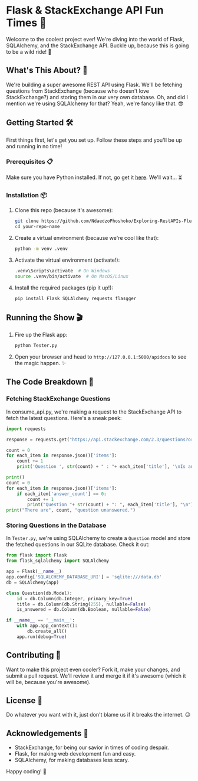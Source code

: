 # Flask & StackExchange API Fun Times 🎉

Welcome to the coolest project ever! We're diving into the world of Flask, SQLAlchemy, and the StackExchange API. Buckle up, because this is going to be a wild ride! 🚀

## What's This About? 🤔

We're building a super awesome REST API using Flask. We'll be fetching questions from StackExchange (because who doesn't love StackExchange?) and storing them in our very own database. Oh, and did I mention we're using SQLAlchemy for that? Yeah, we're fancy like that. 😎

## Getting Started 🛠️

First things first, let's get you set up. Follow these steps and you'll be up and running in no time!

### Prerequisites 📋

Make sure you have Python installed. If not, go get it [here](https://www.python.org/downloads/). We'll wait... ⏳

### Installation 📦

1. Clone this repo (because it's awesome):
   ```bash
   git clone https://github.com/NdaedzoPhoshoko/Exploring-RestAPIs-Flusk-Python
   cd your-repo-name
   ```

2. Create a virtual environment (because we're cool like that):
   ```bash
   python -m venv .venv
   ```

3. Activate the virtual environment (activate!):
   ```bash
   .venv\Scripts\activate  # On Windows
   source .venv/bin/activate  # On MacOS/Linux
   ```

4. Install the required packages (pip it up!):
   ```bash
   pip install Flask SQLAlchemy requests flasgger
   ```

## Running the Show 🎬

1. Fire up the Flask app:
   ```bash
   python Tester.py
   ```

2. Open your browser and head to `http://127.0.0.1:5000/apidocs` to see the magic happen. ✨

## The Code Breakdown 🧩

### Fetching StackExchange Questions

In consume_api.py, we're making a request to the StackExchange API to fetch the latest questions. Here's a sneak peek:

```python
import requests

response = requests.get("https://api.stackexchange.com/2.3/questions?order=desc&sort=activity&site=stackoverflow")

count = 0
for each_item in response.json()['items']:
    count += 1
    print('Question ', str(count) + " : "+ each_item['title'], '\nIs answered: ', each_item['is_answered'], end='\n')

print()
count = 0
for each_item in response.json()['items']:
    if each_item['answer_count'] == 0:
        count += 1
        print("Question "+ str(count) + ": ", each_item['title'], "\n")
print("There are", count, "question unanswered.")
```

### Storing Questions in the Database

In `Tester.py`, we're using SQLAlchemy to create a `Question` model and store the fetched questions in our SQLite database. Check it out:

```python
from flask import Flask
from flask_sqlalchemy import SQLAlchemy

app = Flask(__name__)
app.config['SQLALCHEMY_DATABASE_URI'] = 'sqlite:///data.db'
db = SQLAlchemy(app)

class Question(db.Model):
    id = db.Column(db.Integer, primary_key=True)
    title = db.Column(db.String(255), nullable=False)
    is_answered = db.Column(db.Boolean, nullable=False)

if __name__ == '__main__':
    with app.app_context():
        db.create_all()
    app.run(debug=True)
```

## Contributing 🤝

Want to make this project even cooler? Fork it, make your changes, and submit a pull request. We'll review it and merge it if it's awesome (which it will be, because you're awesome).

## License 📜

Do whatever you want with it, just don't blame us if it breaks the internet. 😉

## Acknowledgements 🙌

- StackExchange, for being our savior in times of coding despair.
- Flask, for making web development fun and easy.
- SQLAlchemy, for making databases less scary.

Happy coding! 🎉
